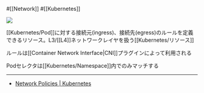 #[[Network]] #[[Kubernetes]]

![](https://github.com/kubernetes/community/raw/master/icons/png/resources/labeled/netpol-128.png)

[[Kubernetes/Pod]]に対する接続元(ingress)、接続先(egress)のルールを定義できるリソース。L3/[[L4]]ネットワークレイヤを扱う[[Kubernetes/リソース]]

ルールは[[Container Network Interface|CNI]]プラグインによって利用される

Podセレクタは[[Kubernetes/Namespace]]内でのみマッチする

---

- [Network Policies | Kubernetes](https://kubernetes.io/docs/concepts/services-networking/network-policies/)
